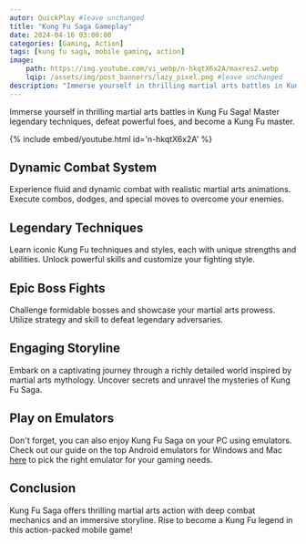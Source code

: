 ```yaml
---
autor: QuickPlay #leave unchanged
title: "Kung Fu Saga Gameplay"
date: 2024-04-16 03:00:00
categories: [Gaming, Action]
tags: [kung fu saga, mobile gaming, action]
image: 
    path: https://img.youtube.com/vi_webp/n-hkqtX6x2A/maxres2.webp 
    lqip: /assets/img/post_bannerrs/lazy_pixel.png #leave unchanged
description: "Immerse yourself in thrilling martial arts battles in Kung Fu Saga! Master legendary techniques, defeat powerful foes, and become a Kung Fu master."
---
```


Immerse yourself in thrilling martial arts battles in Kung Fu Saga! Master legendary techniques, defeat powerful foes, and become a Kung Fu master.

{% include embed/youtube.html id='n-hkqtX6x2A' %}

## Dynamic Combat System
Experience fluid and dynamic combat with realistic martial arts animations. Execute combos, dodges, and special moves to overcome your enemies.

## Legendary Techniques
Learn iconic Kung Fu techniques and styles, each with unique strengths and abilities. Unlock powerful skills and customize your fighting style.

## Epic Boss Fights
Challenge formidable bosses and showcase your martial arts prowess. Utilize strategy and skill to defeat legendary adversaries.

## Engaging Storyline
Embark on a captivating journey through a richly detailed world inspired by martial arts mythology. Uncover secrets and unravel the mysteries of Kung Fu Saga.

## Play on Emulators
Don't forget, you can also enjoy Kung Fu Saga on your PC using emulators. Check out our guide on the top Android emulators for Windows and Mac [here](https://quickplaymobile.github.io/posts/Top-10-Best-Android-Emulators-for-Windows-and-Mac/) to pick the right emulator for your gaming needs.

## Conclusion
Kung Fu Saga offers thrilling martial arts action with deep combat mechanics and an immersive storyline. Rise to become a Kung Fu legend in this action-packed mobile game!

